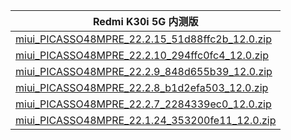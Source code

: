 | Redmi K30i 5G  内测版    |
| ---- |
| [miui_PICASSO48MPRE_22.2.15_51d88ffc2b_12.0.zip](https://hugeota.d.miui.com/22.2.15/miui_PICASSO48MPRE_22.2.15_51d88ffc2b_12.0.zip)    |
| [miui_PICASSO48MPRE_22.2.10_294ffc0fc4_12.0.zip](https://hugeota.d.miui.com/22.2.10/miui_PICASSO48MPRE_22.2.10_294ffc0fc4_12.0.zip)    |
| [miui_PICASSO48MPRE_22.2.9_848d655b39_12.0.zip](https://hugeota.d.miui.com/22.2.9/miui_PICASSO48MPRE_22.2.9_848d655b39_12.0.zip)    |
| [miui_PICASSO48MPRE_22.2.8_b1d2efa503_12.0.zip](https://hugeota.d.miui.com/22.2.8/miui_PICASSO48MPRE_22.2.8_b1d2efa503_12.0.zip)    |
| [miui_PICASSO48MPRE_22.2.7_2284339ec0_12.0.zip](https://hugeota.d.miui.com/22.2.7/miui_PICASSO48MPRE_22.2.7_2284339ec0_12.0.zip)    |
| [miui_PICASSO48MPRE_22.1.24_353200fe11_12.0.zip](https://hugeota.d.miui.com/22.1.24/miui_PICASSO48MPRE_22.1.24_353200fe11_12.0.zip)    |